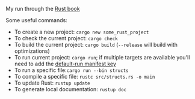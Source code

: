My run through the [Rust book](https://doc.rust-lang.org/book/)

Some useful commands:
* To create a new project: `cargo new some_rust_project`
* To check the current project: `cargo check`
* To build the current project: `cargo build` (`--release` will build with optimizations)
* To run current project: `cargo run`; if multiple targets are available you'll need to add the [default-run manifest key](https://doc.rust-lang.org/cargo/reference/manifest.html#the-default-run-field)
* To run a specific file:`cargo run --bin structs`
* To compile a specific file: `rustc src/structs.rs -o main`
* To update Rust: `rustup update`
* To generate local documentation: `rustup doc`
